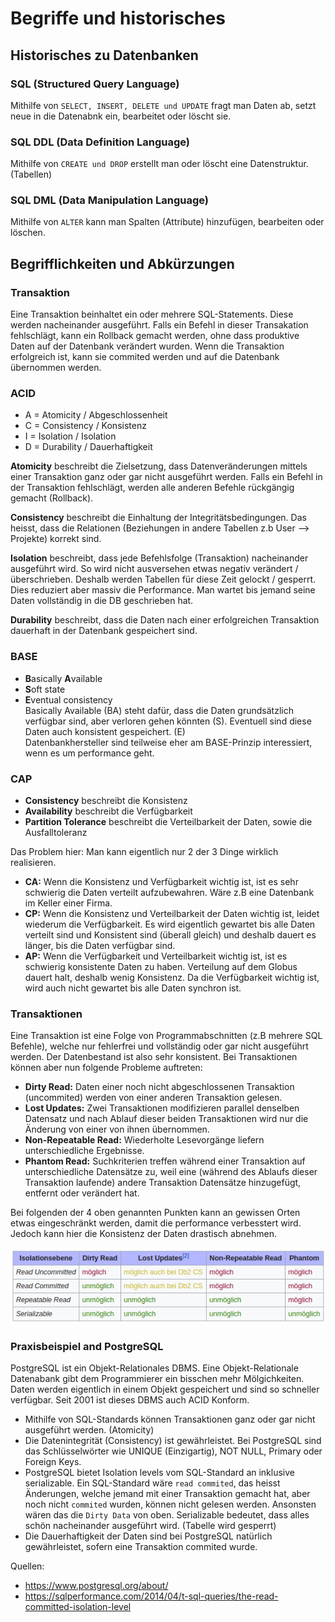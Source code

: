 # Begriffe und historisches

## Historisches zu Datenbanken

### SQL (Structured Query Language)

Mithilfe von ```SELECT, INSERT, DELETE und UPDATE``` fragt man Daten ab, setzt neue in die Datenabnk ein, bearbeitet oder löscht sie.

### SQL DDL (Data Definition Language)

Mithilfe von ```CREATE und DROP``` erstellt man oder löscht eine Datenstruktur. (Tabellen)

### SQL DML (Data Manipulation Language)

Mithilfe von ```ALTER``` kann man Spalten (Attribute) hinzufügen, bearbeiten oder löschen.

## Begrifflichkeiten und Abkürzungen

### Transaktion

Eine Transaktion beinhaltet ein oder mehrere SQL-Statements. Diese werden nacheinander ausgeführt. Falls ein Befehl in dieser Transakation fehlschlägt, kann ein Rollback gemacht werden, ohne dass produktive Daten auf der Datenbank verändert  wurden. Wenn die Transaktion erfolgreich ist, kann sie commited werden und auf die Datenbank übernommen werden.

### ACID

* A = Atomicity / Abgeschlossenheit
* C = Consistency / Konsistenz
* I = Isolation / Isolation
* D = Durability / Dauerhaftigkeit

**Atomicity** beschreibt die Zielsetzung, dass Datenveränderungen mittels einer Transaktion ganz oder gar nicht ausgeführt werden. Falls ein Befehl in der Transaktion fehlschlägt, werden alle anderen Befehle rückgängig gemacht (Rollback).

**Consistency** beschreibt die Einhaltung der Integritätsbedingungen. Das heisst, dass die Relationen (Beziehungen in andere Tabellen z.b User --> Projekte) korrekt sind.

**Isolation** beschreibt, dass jede Befehlsfolge (Transaktion) nacheinander ausgeführt wird. So wird nicht ausversehen etwas negativ verändert / überschrieben. Deshalb werden Tabellen für diese Zeit gelockt / gesperrt. Dies reduziert aber massiv die Performance. Man wartet bis jemand seine Daten vollständig in die DB geschrieben hat.

**Durability** beschreibt, dass die Daten nach einer erfolgreichen Transaktion dauerhaft in der Datenbank gespeichert sind.

### BASE

* **B**asically **A**vailable
* **S**oft state
* **E**ventual consistency  
Basically Available (BA) steht dafür, dass die Daten grundsätzlich verfügbar sind, aber verloren gehen könnten (S). Eventuell sind diese Daten auch konsistent gespeichert. (E)  
Datenbankhersteller sind teilweise eher am BASE-Prinzip interessiert, wenn es um performance geht.

### CAP

* **Consistency** beschreibt die Konsistenz
* **Availability** beschreibt die Verfügbarkeit
* **Partition Tolerance** beschreibt die Verteilbarkeit der Daten, sowie die Ausfalltoleranz

Das Problem hier: Man kann eigentlich nur 2 der 3 Dinge wirklich realisieren.

* **CA:** Wenn die Konsistenz und Verfügbarkeit wichtig ist, ist es sehr schwierig die Daten verteilt aufzubewahren. Wäre z.B eine Datenbank im Keller einer Firma.
* **CP:** Wenn die Konsistenz und Verteilbarkeit der Daten wichtig ist, leidet wiederum die Verfügbarkeit. Es wird eigentlich gewartet bis alle Daten verteilt sind und Konsistent sind (überall gleich) und deshalb dauert es länger, bis die Daten verfügbar sind.
* **AP:** Wenn die Verfügbarkeit und Verteilbarkeit wichtig ist, ist es schwierig konsistente Daten zu haben. Verteilung auf dem Globus dauert halt, deshalb wenig Konsistenz. Da die Verfügbarkeit wichtig ist, wird auch nicht gewartet bis alle Daten synchron ist.

### Transaktionen

Eine Transaktion ist eine Folge von Programmabschnitten (z.B mehrere SQL Befehle), welche nur fehlerfrei und vollständig oder gar nicht ausgeführt werden. Der Datenbestand ist also sehr konsistent.
Bei Transaktionen können aber nun folgende Probleme auftreten:

* **Dirty Read:** Daten einer noch nicht abgeschlossenen Transaktion (uncommited) werden von einer anderen Transaktion gelesen.
* **Lost Updates:** Zwei Transaktionen modifizieren parallel denselben Datensatz und nach Ablauf dieser beiden Transaktionen wird nur die Änderung von einer von ihnen übernommen.
* **Non-Repeatable Read:** Wiederholte Lesevorgänge liefern unterschiedliche Ergebnisse.
* **Phantom Read:** Suchkriterien treffen während einer Transaktion auf unterschiedliche Datensätze zu, weil eine (während des Ablaufs dieser Transaktion laufende) andere Transaktion Datensätze hinzugefügt, entfernt oder verändert hat.

Bei folgenden der 4 oben genannten Punkten kann an gewissen Orten etwas eingeschränkt werden, damit die performance verbesstert wird. Jedoch kann hier die Konsistenz der Daten drastisch abnehmen.

![Performance SQL](performanceSQL.png)

### Praxisbeispiel and PostgreSQL

PostgreSQL ist ein Objekt-Relationales DBMS. Eine Objekt-Relationale Datenabank gibt dem Programmierer ein bisschen mehr Mölgichkeiten. Daten werden eigentlich in einem Objekt gespeichert und sind so schneller verfügbar. Seit 2001 ist dieses DBMS auch ACID Konform.

* Mithilfe von SQL-Standards können Transaktionen ganz oder gar nicht ausgeführt werden. (Atomicity)
* Die Datenintegrität (Consistency) ist gewährleistet. Bei PostgreSQL sind das Schlüsselwörter wie UNIQUE (Einzigartig), NOT NULL, Primary oder Foreign Keys.
* PostgreSQL bietet Isolation levels vom SQL-Standard an inklusive serializable. Ein SQL-Standard wäre ```read commited```, das heisst Änderungen, welche jemand mit einer Transaktion gemacht hat, aber noch nicht ```commited``` wurden, können nicht gelesen werden. Ansonsten wären das die ```Dirty Data``` von oben. Serializable bedeutet, dass alles schön nacheinander ausgeführt wird. (Tabelle wird gesperrt)
* Die Dauerhaftigkeit der Daten sind bei PostgreSQL natürlich gewährleistet, sofern eine Transaktion commited wurde.

Quellen: 

* https://www.postgresql.org/about/
* https://sqlperformance.com/2014/04/t-sql-queries/the-read-committed-isolation-level
